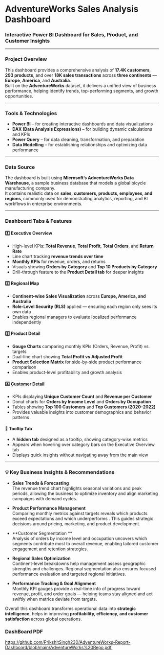 # AdventureWorks Sales Analysis Dashboard  

### Interactive Power BI Dashboard for Sales, Product, and Customer Insights  

---

###  **Project Overview**  
This dashboard provides a comprehensive analysis of **17.4K customers**, **293 products**, and over **18K sales transactions** across **three continents** — **Europe**, **America**, and **Australia**.  
Built on the **AdventureWorks** dataset, it delivers a unified view of business performance, helping identify trends, top-performing segments, and growth opportunities.

---

###  **Tools & Technologies**  
- **Power BI** – for creating interactive dashboards and data visualizations  
- **DAX (Data Analysis Expressions)** – for building dynamic calculations and KPIs  
- **Power Query** – for data cleaning, transformation, and preparation  
- **Data Modelling** – for establishing relationships and optimizing data performance  

---

###  **Data Source**  
The dashboard is built using **Microsoft’s AdventureWorks Data Warehouse**, a sample business database that models a global bicycle manufacturing company.  
It contains realistic data on **sales, customers, products, employees, and regions**, commonly used for demonstrating analytics, reporting, and BI workflows in enterprise environments.

---

###  **Dashboard Tabs & Features**

#### 1️⃣ Executive Overview  
- High-level KPIs: **Total Revenue**, **Total Profit**, **Total Orders**, and **Return Rate**  
- Line chart tracking **revenue trends over time**  
- **Monthly KPIs** for revenue, orders, and returns  
- Visuals showing **Orders by Category** and **Top 10 Products by Category**  
- Drill-through feature to the **Product Detail tab** for deeper insights  

#### 2️⃣ Regional Map  
- **Continent-wise Sales Visualization** across **Europe, America, and Australia**  
- **Role-Level Security (RLS)** applied — ensuring each region only sees its own data  
- Enables regional managers to evaluate localized performance independently  

#### 3️⃣ Product Detail  
- **Gauge Charts** comparing monthly KPIs (Orders, Revenue, Profit) vs. targets  
- Dual-line chart showing **Total Profit vs Adjusted Profit**  
- **Product Selection Matrix** for side-by-side product performance comparison  
- Enables product-level profitability and growth analysis  

#### 4️⃣ Customer Detail  
- KPIs displaying **Unique Customer Count** and **Revenue per Customer**  
- Donut charts for **Orders by Income Level** and **Orders by Occupation**  
- Tables showing **Top 100 Customers** and **Top Customers (2020–2022)**  
- Provides valuable insights into customer demographics and behavior patterns  

#### 🎯 Tooltip Tab  
- A **hidden tab** designed as a tooltip, showing category-wise metrics  
- Appears when hovering over category bars on the Executive Overview tab  
- Displays quick insights without navigating away from the main view  

---

### 💡 **Key Business Insights & Recommendations**

- **Sales Trends & Forecasting**  
  The revenue trend chart highlights seasonal variations and peak periods, allowing the business to optimize inventory and align marketing campaigns with demand cycles.  

- **Product Performance Management**  
  Comparing monthly metrics against targets reveals which products exceed expectations and which underperforms . This guides strategic decisions around pricing, marketing, and product development.  

- **Customer Segmentation **  
  Analysis of orders by income level and occupation uncovers which segments contribute most to overall revenue, enabling tailored customer engagement and retention strategies.  

- **Regional Sales Optimization**  
  Continent-level breakdowns help management assess geographic strengths and challenges. Regional segmentation also ensures focused performance evaluation and targeted regional initiatives.  

- **Performance Tracking & Goal Alignment**  
  Monthly KPI gauges provide a real-time info of progress toward revenue, profit, and order goals — helping teams stay aligned and act swiftly when metrics deviate from targets.  

Overall this dashboard transforms operational data into **strategic intelligence**, helps in improving **profitability, efficiency, and customer satisfaction** across global operations.  

### **DashBoard PDF**
https://github.com/PrikshitSingh230/AdventureWorks-Report-Dashboard/blob/main/AdventureWorks%20Repo.pdf
